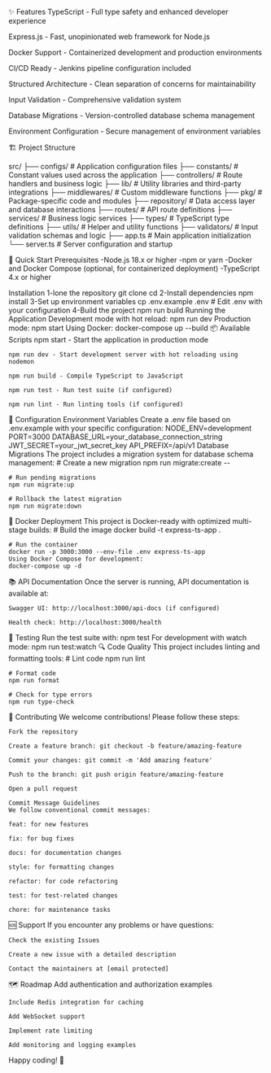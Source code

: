 ✨ Features
TypeScript - Full type safety and enhanced developer experience

Express.js - Fast, unopinionated web framework for Node.js

Docker Support - Containerized development and production environments

CI/CD Ready - Jenkins pipeline configuration included

Structured Architecture - Clean separation of concerns for maintainability

Input Validation - Comprehensive validation system

Database Migrations - Version-controlled database schema management

Environment Configuration - Secure management of environment variables

🏗️ Project Structure

src/
├── configs/          # Application configuration files
├── constants/        # Constant values used across the application
├── controllers/      # Route handlers and business logic
├── lib/              # Utility libraries and third-party integrations
├── middlewares/      # Custom middleware functions
├── pkg/              # Package-specific code and modules
├── repository/       # Data access layer and database interactions
├── routes/           # API route definitions
├── services/         # Business logic services
├── types/            # TypeScript type definitions
├── utils/            # Helper and utility functions
├── validators/       # Input validation schemas and logic
├── app.ts           # Main application initialization
└── server.ts        # Server configuration and startup

🚀 Quick Start
Prerequisites
 -Node.js 18.x or higher
 -npm or yarn
 -Docker and Docker Compose (optional, for containerized deployment)
 -TypeScript 4.x or higher

Installation
1-lone the repository
    git clone <repository-url>
    cd <project-directory>
2-Install dependencies
    npm install
3-Set up environment variables
    cp .env.example .env
    # Edit .env with your configuration
4-Build the project
    npm run build
    Running the Application
    Development mode with hot reload:
    npm run dev
    Production mode:
    npm start
    Using Docker:
    docker-compose up --build
📦 Available Scripts
    npm start - Start the application in production mode

    npm run dev - Start development server with hot reloading using nodemon

    npm run build - Compile TypeScript to JavaScript

    npm run test - Run test suite (if configured)

    npm run lint - Run linting tools (if configured)

🔧 Configuration
Environment Variables
    Create a .env file based on .env.example with your specific configuration:
    NODE_ENV=development
    PORT=3000
    DATABASE_URL=your_database_connection_string
    JWT_SECRET=your_jwt_secret_key
    API_PREFIX=/api/v1
    Database Migrations
    The project includes a migration system for database schema management:
    # Create a new migration
    npm run migrate:create -- <migration-name>

    # Run pending migrations
    npm run migrate:up

    # Rollback the latest migration
    npm run migrate:down
🐳 Docker Deployment
    This project is Docker-ready with optimized multi-stage builds:
    # Build the image
    docker build -t express-ts-app .

    # Run the container
    docker run -p 3000:3000 --env-file .env express-ts-app
    Using Docker Compose for development:
    docker-compose up -d
📚 API Documentation
    Once the server is running, API documentation is available at:

    Swagger UI: http://localhost:3000/api-docs (if configured)

    Health check: http://localhost:3000/health

🧪 Testing
Run the test suite with:
    npm test
    For development with watch mode:
    npm run test:watch
🔍 Code Quality
    This project includes linting and formatting tools:
    # Lint code
    npm run lint

    # Format code
    npm run format

    # Check for type errors
    npm run type-check
🤝 Contributing
    We welcome contributions! Please follow these steps:

    Fork the repository

    Create a feature branch: git checkout -b feature/amazing-feature

    Commit your changes: git commit -m 'Add amazing feature'

    Push to the branch: git push origin feature/amazing-feature

    Open a pull request

    Commit Message Guidelines
    We follow conventional commit messages:

    feat: for new features

    fix: for bug fixes

    docs: for documentation changes

    style: for formatting changes

    refactor: for code refactoring

    test: for test-related changes

    chore: for maintenance tasks

🆘 Support
    If you encounter any problems or have questions:

    Check the existing Issues

    Create a new issue with a detailed description

    Contact the maintainers at [email protected]

🗺️ Roadmap
    Add authentication and authorization examples

    Include Redis integration for caching

    Add WebSocket support

    Implement rate limiting

    Add monitoring and logging examples

Happy coding! 🎉